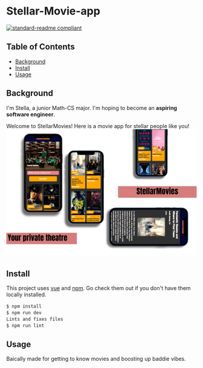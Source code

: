 # Stellar-Movie-app

[![standard-readme compliant](https://img.shields.io/badge/readme%20style-standard-brightgreen.svg?style=flat-square)](https://github.com/RichardLitt/standard-readme)

## Table of Contents

- [Background](#background)
- [Install](#install)
- [Usage](#usage)

## Background

I'm Stella, a junior Math-CS major. I'm hoping to become an **aspiring software engineer**. 

Welcome to StellarMovies! Here is a movie app for stellar people like you!
![This is an image](StellarMovies.jpg)

## Install

This project uses [vue](https://vuejs.org/) and [npm](https://npmjs.com). Go check them out if you don't have them locally installed.

```sh
$ npm install
$ npm run dev
Lints and fixes files
$ npm run lint

```

## Usage

Baically made for getting to know movies and boosting up baddie vibes. 
